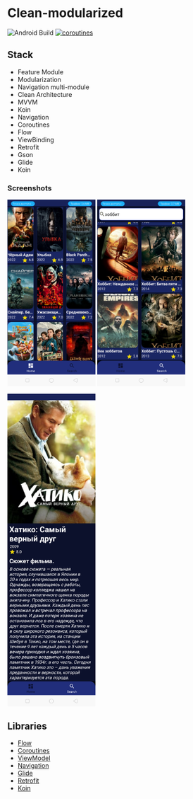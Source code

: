 # Clean-modularized
![Android Build](https://github.com/Ezike/Baking-App-Kotlin/workflows/Android%20Build/badge.svg) [![coroutines](https://img.shields.io/badge/Kotlin-Coroutines-orange)](https://developer.android.com/kotlin/coroutines)

## Stack
* Feature Module
* Modularization
* Navigation multi-module
* Clean Architecture
* MVVM
* Koin
* Navigation
* Coroutines
* Flow
* ViewBinding
* Retrofit
* Gson
* Glide
* Koin


### Screenshots
<img src="https://github.com/e444er/Clean-modularized/blob/master/screen/s1.png" width="200" />   <img src="https://github.com/e444er/Clean-modularized/blob/master/screen/s2.png" width="200" /> 




<img src="https://github.com/e444er/Clean-modularized/blob/master/screen/s3.png" width="200" />

## Libraries
*   [Flow](https://github.com/androidbroadcast/ViewBindingPropertyDelegate)
*   [Coroutines](https://github.com/Kotlin/kotlinx.coroutines)
*   [ViewModel](https://developer.android.com/topic/libraries/architecture/viewmodel)
*   [Navigation](https://github.com/topics/android-navigation-component)
*   [Glide](https://github.com/bumptech/glide)
*   [Retrofit](https://square.github.io/retrofit/)
*   [Koin](https://dagger.dev/hilt)
